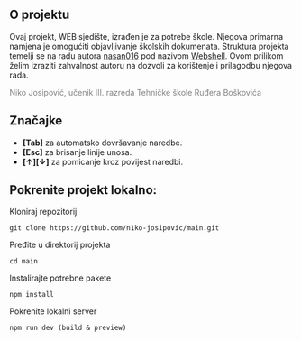 ## O projektu
  Ovaj projekt, WEB sjedište, izrađen je za potrebe škole. Njegova primarna namjena je omogućiti objavljivanje školskih dokumenata.
Struktura projekta temelji se na radu autora <a href="https://github.com/nasan016" target="_blank">nasan016</a> pod nazivom <a href="https://github.com/nasan016/webshell" target="_blank">Webshell</a>.
Ovom prilikom želim izraziti zahvalnost autoru na dozvoli za korištenje i prilagodbu njegova rada.

<span style="color:grey">Niko Josipović, učenik III. razreda Tehničke škole Ruđera Boškovića</span>

## Značajke
* **[Tab]** za automatsko dovršavanje naredbe.
* **[Esc]** za brisanje linije unosa.
* **[↑][↓]** za pomicanje kroz povijest naredbi.

## Pokrenite projekt lokalno:
Kloniraj repozitorij
```shell
git clone https://github.com/n1ko-josipovic/main.git
```
Pređite u direktorij projekta
```shell
cd main
```
Instalirajte potrebne pakete
```shell
npm install
```
Pokrenite lokalni server
```shell
npm run dev (build & preview)
```
